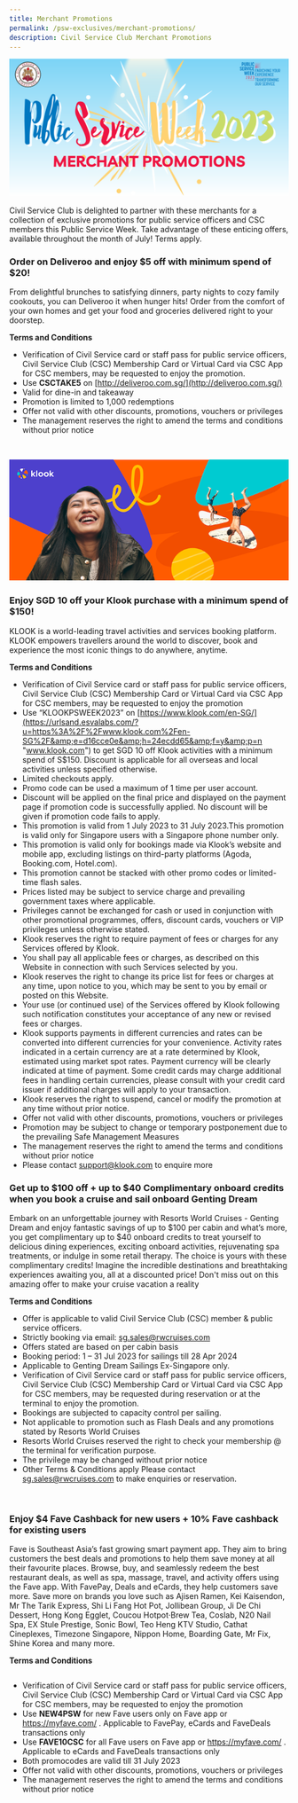 ```yaml
---
title: Merchant Promotions
permalink: /psw-exclusives/merchant-promotions/
description: Civil Service Club Merchant Promotions
---
```

![](/images/PSW2023%20Exclusive_image/psw%202023%20merchant.png)
<br> 

Civil Service Club is delighted to partner with these merchants for a collection of exclusive promotions for public service officers and CSC members this Public Service Week. Take advantage of these enticing offers, available throughout the month of July! Terms apply.

### Order on Deliveroo and enjoy $5 off with minimum spend of $20!


From delightful brunches to satisfying dinners, party nights to cozy family cookouts, you can Deliveroo it when hunger hits! Order from the comfort of your own homes and get your food and groceries delivered right to your doorstep. 


**Terms and Conditions**

* Verification of Civil Service card or staff pass for public service officers, Civil Service Club (CSC) Membership Card or Virtual Card via CSC App for CSC members, may be requested to enjoy the promotion. <br>  
* Use **CSCTAKE5** on [http://deliveroo.com.sg/](http://deliveroo.com.sg/) <br> 
* Valid for dine-in and takeaway<br> 
* Promotion is limited to 1,000 redemptions <br> 
* Offer not valid with other discounts, promotions, vouchers or privileges <br> 
* The management reserves the right to amend the terms and conditions without prior notice

<br> 

![klook_banner](/images/PSW2023%20Exclusive_image/klook%20banner.png)

### Enjoy SGD 10 off your Klook purchase with a minimum spend of $150!


KLOOK is a world-leading travel activities and services booking platform. KLOOK empowers travellers around the world to discover, book and experience the most iconic things to do anywhere, anytime.


**Terms and Conditions**
  
*   Verification of Civil Service card or staff pass for public service officers, Civil Service Club (CSC) Membership Card or Virtual Card via CSC App for CSC members, may be requested to enjoy the promotion
*   Use “KLOOKPSWEEK2023” on [https://www.klook.com/en-SG/](https://urlsand.esvalabs.com/?u=https%3A%2F%2Fwww.klook.com%2Fen-SG%2F&amp;e=d16cce0e&amp;h=24ecdd65&amp;f=y&amp;p=n "www.klook.com") to get SGD 10 off Klook activities with a minimum spend of S$150. Discount is applicable for all overseas and local activities unless specified otherwise.
*   Limited checkouts apply.
*   Promo code can be used a maximum of 1 time per user account.
*   Discount will be applied on the final price and displayed on the payment page if promotion code is successfully applied. No discount will be given if promotion code fails to apply.
*   This promotion is valid from 1 July 2023 to 31 July 2023.This promotion is valid only for Singapore users with a Singapore phone number only.&nbsp;
*   This promotion is valid only for bookings made via Klook’s website and mobile app, excluding listings on third-party platforms (Agoda, Booking.com, Hotel.com).
*   This promotion cannot be stacked with other promo codes or limited-time flash sales.&nbsp;
*   Prices listed may be subject to service charge and prevailing government taxes where applicable.
*   Privileges cannot be exchanged for cash or used in conjunction with other promotional programmes, offers, discount cards, vouchers or VIP privileges unless otherwise stated.
*   Klook reserves the right to require payment of fees or charges for any Services offered by Klook.
*   You shall pay all applicable fees or charges, as described on this Website in connection with such Services selected by you.
*   Klook reserves the right to change its price list for fees or charges at any time, upon notice to you, which may be sent to you by email or posted on this Website.
*   Your use (or continued use) of the Services offered by Klook following such notification constitutes your acceptance of any new or revised fees or charges.
*   Klook supports payments in different currencies and rates can be converted into different currencies for your convenience. Activity rates indicated in a certain currency are at a rate determined by Klook, estimated using market spot rates. Payment currency will be clearly indicated at time of payment. Some credit cards may charge additional fees in handling certain currencies, please consult with your credit card issuer if additional charges will apply to your transaction.
*   Klook reserves the right to suspend, cancel or modify the promotion at any time without prior notice.
*   Offer not valid with other discounts, promotions, vouchers or privileges
*   Promotion may be subject to change or temporary postponement due to the prevailing Safe Management Measures
*   The management reserves the right to amend the terms and conditions without prior notice
* Please contact <a href="mailto: support@klook.com"> support@klook.com</a> to enquire more

### Get up to $100 off + up to $40 Complimentary onboard credits when you book a cruise and sail onboard Genting Dream

Embark on an unforgettable journey with Resorts World Cruises - Genting Dream and enjoy fantastic savings of up to $100 per cabin and what’s more, you get complimentary up to $40 onboard credits to treat yourself to delicious dining experiences, exciting onboard activities, rejuvenating spa treatments, or indulge in some retail therapy. The choice is yours with these complimentary credits! Imagine the incredible destinations and breathtaking experiences awaiting you, all at a discounted price! Don't miss out on this amazing offer to make your cruise vacation a reality

**Terms and Conditions**
* Offer is applicable to valid Civil Service Club (CSC) member &amp; public service officers.
* Strictly booking via email: <a href="mailto: sg.sales@rwcruises.com"> sg.sales@rwcruises.com</a>
* Offers stated are based on per cabin basis
* Booking period: 1 – 31 Jul 2023 for sailings till 28 Apr 2024
* Applicable to Genting Dream Sailings Ex-Singapore only. 
* Verification of Civil Service card or staff pass for public service officers, Civil Service Club (CSC) Membership Card or Virtual Card via CSC App for CSC members, may be requested during reservation or at the terminal to enjoy the promotion.
* Bookings are subjected to capacity control per sailing.
* Not applicable to promotion such as Flash Deals and any promotions stated by Resorts World Cruises
* Resorts World Cruises reserved the right to check your membership @ the terminal for verification purpose. 
* The privilege may be changed without prior notice
* Other Terms &amp; Conditions apply Please contact <a href="mailto: sg.sales@rwcruises.com"> sg.sales@rwcruises.com</a>  to make enquiries or reservation.

<br> 

### Enjoy $4 Fave Cashback for new users + 10% Fave cashback for existing users

Fave is Southeast Asia’s fast growing smart payment app. They aim to bring customers the best deals and promotions to help them save money at all their favourite places. Browse, buy, and seamlessly redeem the best restaurant deals, as well as spa, massage, travel, and activity offers using the Fave app. With FavePay, Deals and eCards, they help customers save more. Save more on brands you love such as Ajisen Ramen, Kei Kaisendon, Mr The Tarik Express, Shi Li Fang Hot Pot, Jollibean Group, Ji De Chi Dessert, Hong Kong Egglet, Coucou Hotpot‧Brew Tea, Coslab, N20 Nail Spa, EX Stule Prestige, Sonic Bowl, Teo Heng KTV Studio, Cathat Cineplexes, Timezone Singapore, Nippon Home, Boarding Gate, Mr Fix, Shine Korea and many more.

**Terms and Conditions**
```
```

* Verification of Civil Service card or staff pass for public service officers, Civil Service Club (CSC) Membership Card or Virtual Card via CSC App for CSC members, may be requested to enjoy the promotion
* Use **NEW4PSW** for new Fave users only on Fave app or https://myfave.com/ . Applicable to FavePay, eCards and FaveDeals transactions only
* Use **FAVE10CSC** for all Fave users on Fave app or https://myfave.com/ . Applicable to eCards and FaveDeals transactions only
* Both promocodes are valid till 31 July 2023
* Offer not valid with other discounts, promotions, vouchers or privileges
* The management reserves the right to amend the terms and conditions without prior notice
```
```